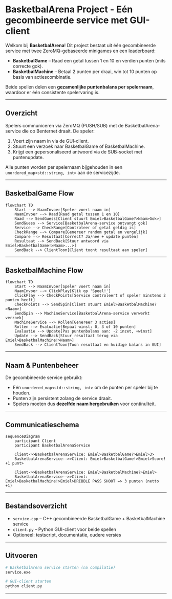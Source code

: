 
# BasketbalArena Project - Eén gecombineerde service met GUI-client

Welkom bij **BasketbalArena**! Dit project bestaat uit één gecombineerde service met twee ZeroMQ-gebaseerde minigames en een leaderboard:

- **BasketbalGame** – Raad een getal tussen 1 en 10 en verdien punten (mits correcte gok).
- **BasketbalMachine** – Betaal 2 punten per draai, win tot 10 punten op basis van actiescombinatie.

Beide spellen delen een **gezamenlijke puntenbalans per spelernaam**, waardoor er één consistente spelervaring is.

---

## Overzicht

Spelers communiceren via ZeroMQ (PUSH/SUB) met de BasketbalArena-service die op Benternet draait. De speler:

1. Voert zijn naam in via de GUI-client.
2. Stuurt een verzoek naar BasketbalGame of BasketbalMachine.
3. Krijgt een gepersonaliseerd antwoord via de SUB-socket met puntenupdate.

Alle punten worden per spelernaam bijgehouden in een `unordered_map<std::string, int>` aan de servicezijde.

---

## BasketbalGame Flow

```mermaid
flowchart TD
    Start --> NaamInvoer[Speler voert naam in]
    NaamInvoer --> Raad[Raad getal tussen 1 en 10]
    Raad --> SendGuess[Client stuurt Emiel>BasketbalGame?>Naam>Gok>]
    SendGuess --> Service[BasketbalArena-service ontvangt gok]
    Service --> CheckRange[Controleer of getal geldig is]
    CheckRange --> Compare[Genereer random getal en vergelijk]
    Compare --> Resultaat[Correct? Ja/nee + update punten]
    Resultaat --> SendBack[Stuur antwoord via Emiel>BasketbalGame!>Naam>...>]
    SendBack --> ClientToon[Client toont resultaat aan speler]
```

---

## BasketbalMachine Flow

```mermaid
flowchart TD
    Start --> NaamInvoer[Speler voert naam in]
    NaamInvoer --> ClickPlay[Klik op 'Speel!']
    ClickPlay --> CheckPoints[Service controleert of speler minstens 2 punten heeft]
    CheckPoints --> SendSpin[Client stuurt Emiel>BasketbalMachine?>Naam>]
    SendSpin --> MachineService[BasketbalArena-service verwerkt verzoek]
    MachineService --> Rollen[Genereer 3 acties]
    Rollen --> Evaluatie[Bepaal winst: 0, 3 of 10 punten]
    Evaluatie --> Update[Pas puntenbalans aan: -2 inzet, +winst]
    Update --> SendBack[Stuur resultaat terug via Emiel>BasketbalMachine!>Naam>]
    SendBack --> ClientToon[Toon resultaat en huidige balans in GUI]
```

---

## Naam & Puntenbeheer

De gecombineerde service gebruikt:

- Eén `unordered_map<std::string, int>` om de punten per speler bij te houden.
- Punten zijn persistent zolang de service draait.
- Spelers moeten dus **dezelfde naam hergebruiken** voor continuïteit.

---

## Communicatieschema

```mermaid
sequenceDiagram
    participant Client
    participant BasketbalArenaService

    Client->>BasketbalArenaService: Emiel>BasketbalGame?>Emiel>3>
    BasketbalArenaService-->>Client: Emiel>BasketbalGame!>Emiel>Score! +1 punt>

    Client->>BasketbalArenaService: Emiel>BasketbalMachine?>Emiel>
    BasketbalArenaService-->>Client: Emiel>BasketbalMachine!>Emiel>DRIBBLE PASS SHOOT => 3 punten (netto +1)
```

---

## Bestandsoverzicht

- `service.cpp` – C++ gecombineerde BasketbalGame + BasketbalMachine service
- `client.py` – Python GUI-client voor beide spellen
- Optioneel: testscript, documentatie, oudere versies

---

## Uitvoeren

```bash
# BasketbalArena service starten (na compilatie)
service.exe

# GUI-client starten
python client.py
```

---

